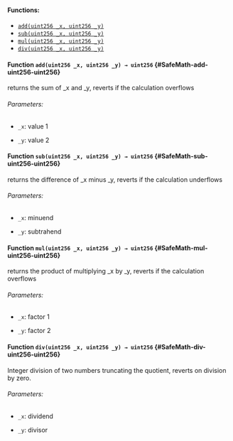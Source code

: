 

#### Functions:
- [`add(uint256 _x, uint256 _y)`](#SafeMath-add-uint256-uint256)
- [`sub(uint256 _x, uint256 _y)`](#SafeMath-sub-uint256-uint256)
- [`mul(uint256 _x, uint256 _y)`](#SafeMath-mul-uint256-uint256)
- [`div(uint256 _x, uint256 _y)`](#SafeMath-div-uint256-uint256)


#### Function `add(uint256 _x, uint256 _y) → uint256` {#SafeMath-add-uint256-uint256}
returns the sum of _x and _y, reverts if the calculation overflows

###### Parameters:
- `_x`:   value 1

- `_y`:   value 2

#### Function `sub(uint256 _x, uint256 _y) → uint256` {#SafeMath-sub-uint256-uint256}
returns the difference of _x minus _y, reverts if the calculation underflows

###### Parameters:
- `_x`:   minuend

- `_y`:   subtrahend

#### Function `mul(uint256 _x, uint256 _y) → uint256` {#SafeMath-mul-uint256-uint256}
returns the product of multiplying _x by _y, reverts if the calculation overflows

###### Parameters:
- `_x`:   factor 1

- `_y`:   factor 2

#### Function `div(uint256 _x, uint256 _y) → uint256` {#SafeMath-div-uint256-uint256}
Integer division of two numbers truncating the quotient, reverts on division by zero.

###### Parameters:
- `_x`:   dividend

- `_y`:   divisor


